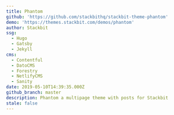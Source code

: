 ```yaml
---
title: Phantom
github: 'https://github.com/stackbithq/stackbit-theme-phantom'
demo: 'https://themes.stackbit.com/demos/phantom'
author: Stackbit
ssg:
  - Hugo
  - Gatsby
  - Jekyll
cms:
  - Contentful
  - DatoCMS
  - Forestry
  - NetlifyCMS
  - Sanity
date: 2019-05-10T14:39:35.000Z
github_branch: master
description: Phantom a multipage theme with posts for Stackbit
stale: false
---
```

